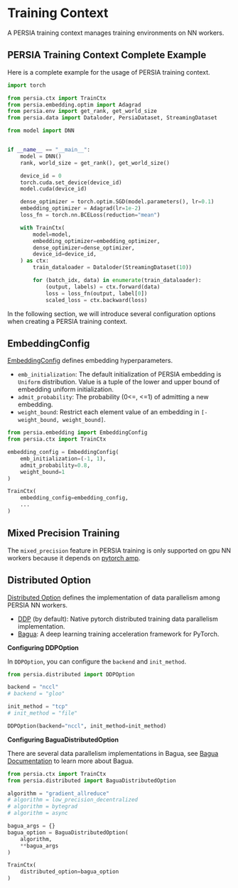 # Training Context
<!--
PERSIA training context is a configurable context that help you to set the corresponding embedding training configuration. PERSIA support both gpu nn_worker and cpu nn_worker.Different type of nn_worker may not support the same feature.Usually the gpu nn_worker will do will perform than the cpu nn_worker. -->

A PERSIA training context manages training environments on NN workers.

## PERSIA Training Context Complete Example

Here is a complete example for the usage of PERSIA training context.

```python
import torch

from persia.ctx import TrainCtx
from persia.embedding.optim import Adagrad
from persia.env import get_rank, get_world_size
from persia.data import Dataloder, PersiaDataset, StreamingDataset

from model import DNN


if __name__ == "__main__":
    model = DNN()
    rank, world_size = get_rank(), get_world_size()

    device_id = 0
    torch.cuda.set_device(device_id)
    model.cuda(device_id)

    dense_optimizer = torch.optim.SGD(model.parameters(), lr=0.1)
    embedding_optimizer = Adagrad(lr=1e-2)
    loss_fn = torch.nn.BCELoss(reduction="mean")

    with TrainCtx(
        model=model,
        embedding_optimizer=embedding_optimizer,
        dense_optimizer=dense_optimizer,
        device_id=device_id,
    ) as ctx:
        train_dataloader = Dataloder(StreamingDataset(10))

        for (batch_idx, data) in enumerate(train_dataloader):
            (output, labels) = ctx.forward(data)
            loss = loss_fn(output, label[0])
            scaled_loss = ctx.backward(loss)
```

In the following section, we will introduce several configuration options when creating a PERSIA training context.

<!-- We will introduce several configurations that may help you to configure your task while using PERSIA in training job. -->

## EmbeddingConfig

[EmbeddingConfig](https://persiaml.pages.dev/main/autoapi/persia/embedding/#persia.embedding.EmbeddingConfig) defines embedding hyperparameters.

- `emb_initialization`: The default initialization of PERSIA embedding is `Uniform` distribution. Value is a tuple of the lower and upper bound of embedding uniform initialization.
- `admit_probability`: The probability (0<=, <=1) of admitting a new embedding.
- `weight_bound`: Restrict each element value of an embedding in `[-weight_bound, weight_bound]`.

```python
from persia.embedding import EmbeddingConfig
from persia.ctx import TrainCtx

embedding_config = EmbeddingConfig(
    emb_initialization=(-1, 1),
    admit_probability=0.8,
    weight_bound=1
)

TrainCtx(
    embedding_config=embedding_config,
    ...
)

```

## Mixed Precision Training

The `mixed_precision` feature in PERSIA training is only supported on gpu NN workers because it depends on [pytorch amp](https://pytorch.org/docs/stable/amp.html).

<!-- And it only improves the speed of the dense model training and reduce the corresponding device memory cost. It won increase or reduce the data for the embedding. -->

## Distributed Option

[Distributed Option](https://persiaml.pages.dev/main/autoapi/persia/distributed/#module-persia.distributed) defines the implementation of data parallelism among PERSIA NN workers.
<!-- Distributed training in PERSIA is easy to configuration. We already integrated two distributed option for you to use. -->

- [DDP](https://pytorch.org/docs/stable/distributed.html) (by default): Native pytorch distributed training data parallelism implementation.
- [Bagua](https://tutorials.baguasys.com/introduction): A deep learning training acceleration framework for PyTorch.

**Configuring DDPOption**

In `DDPOption`, you can configure the `backend` and `init_method`.
<!-- The default `init_method` is `"tcp"` who needs `master_address` and `master_port`. -->

```python
from persia.distributed import DDPOption

backend = "nccl"
# backend = "gloo"

init_method = "tcp"
# init_method = "file"

DDPOption(backend="nccl", init_method=init_method)
```

**Configuring BaguaDistributedOption**

<!-- Bagua support multiple data parallelism implementation that may help you speedup the training speed. Review the [doc](https://tutorials.baguasys.com/algorithms/) to select the best one for you. -->

There are several data parallelism implementations in Bagua, see [Bagua Documentation](https://tutorials.baguasys.com/algorithms/) to learn more about Bagua.

```python
from persia.ctx import TrainCtx
from persia.distributed import BaguaDistributedOption

algorithm = "gradient_allreduce"
# algorithm = low_precision_decentralized
# algorithm = bytegrad
# algorithm = async

bagua_args = {}
bagua_option = BaguaDistributedOption(
    algorithm,
    **bagua_args
)

TrainCtx(
    distributed_option=bagua_option
)
```
